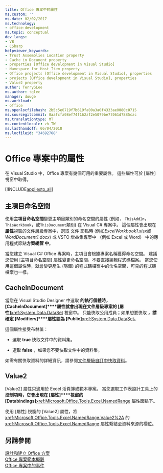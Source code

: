 ```yaml
---
title: Office 專案中的屬性
ms.custom: ''
ms.date: 02/02/2017
ms.technology:
- office-development
ms.topic: conceptual
dev_langs:
- VB
- CSharp
helpviewer_keywords:
- Trust Assemblies Location property
- Cache in Document property
- properties [Office development in Visual Studio]
- Namespace for Host Item property
- Office projects [Office development in Visual Studio], properties
- projects [Office development in Visual Studio], properties
- Value2 property
author: TerryGLee
ms.author: tglee
manager: douge
ms.workload:
- office
ms.openlocfilehash: 2b5c5e0719f7b619fa00a3a0f4333ae0080c0715
ms.sourcegitcommit: 0aafcfa08ef74f162af2e5079be77061d7885cac
ms.translationtype: MT
ms.contentlocale: zh-TW
ms.lasthandoff: 06/04/2018
ms.locfileid: "34692768"
---
```

# <a name="properties-in-office-projects"></a>Office 專案中的屬性
  在 Visual Studio 中，Office 專案有幾個可用的重要屬性。 這些屬性可於 [屬性]  視窗中取得。  
  
 [!INCLUDE[appliesto_all](../vsto/includes/appliesto-all-md.md)]  
  
## <a name="namespace-for-host-item"></a>主項目命名空間  
 使用**主項目命名空間**變更主項目類別的命名空間的屬性 (例如， `ThisAddIn`， `ThisWorkbook`，或`ThisDocument`類別) 在 Visual C# 專案中。 這個屬性會出現在**屬性**視窗的文件層級專案中，選取 文件 節點時 (例如*ExcelWorkbook1.xlsx*或*WordDocument1.docx*) 或 VSTO 增益集專案中 （例如 Excel 或 Word） 中的應用程式節點**方案總管 中**。  
  
 當您建立 Visual C# Office 專案時，主項目會根據專案名稱獲得命名空間。 建議您使用 [主項目命名空間]  屬性變更命名空間，不要直接編輯程式碼檔案。 當您使用這個屬性時，就會變更產生 (隱藏) 的程式碼檔案中的命名空間，可見的程式碼檔案也一樣。  
  
## <a name="cacheindocument"></a>CacheInDocument  
 當您在 Visual Studio Designer 中選取 **的執行個體時，[CacheInDocument]****屬性就會出現在文件層級專案的 [屬性]**<xref:System.Data.DataSet> 視窗中。 只能快取公用成員；如果想要快取 **，請確定 [Modifiers]****屬性設為 [Public]**<xref:System.Data.DataSet>。  
  
 這個屬性接受布林值：  
  
-   選取 **true** 快取文件中的資料集。  
  
-   選取 **false** ，如果您不要快取文件中的資料集。  
  
 如需有關快取資料的詳細資訊，請參閱[文件層級自訂中快取資料](../vsto/cached-data-in-document-level-customizations.md)。  
  
## <a name="value2"></a>Value2  
 [Value2]  屬性只適用於 Excel 活頁簿或範本專案。 當您選取工作表設計工具上的 **控制項時，它會出現在 [屬性]****視窗的 [Databindings]**<xref:Microsoft.Office.Tools.Excel.NamedRange> 屬性節點下。  
  
 使用 [屬性]  視窗的 [Value2]  屬性，將 <xref:Microsoft.Office.Tools.Excel.NamedRange.Value2%2A> 的 <xref:Microsoft.Office.Tools.Excel.NamedRange> 屬性繫結至資料來源的欄位。  
  
## <a name="see-also"></a>另請參閱  
 [設計和建立 Office 方案](../vsto/designing-and-creating-office-solutions.md)   
 [Office 專案範本概觀](../vsto/office-project-templates-overview.md)   
 [Office 專案中的事件](../vsto/events-in-office-projects.md)  
  
  